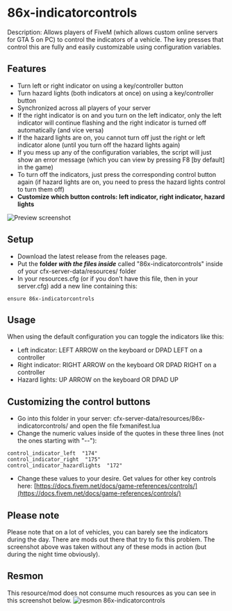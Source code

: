 # 86x-indicatorcontrols

Description: Allows players of FiveM (which allows custom online servers for GTA 5 on PC) to control the indicators of a vehicle. The key presses that control this are fully and easily customizable using configuration variables.

## Features

 - Turn left or right indicator on using a key/controller button
 - Turn hazard lights (both indicators at once) on using a key/controller button
 - Synchronized across all players of your server
 - If the right indicator is on and you turn on the left indicator, only the left indicator will continue flashing and the right indicator is turned off automatically (and vice versa)
 - If the hazard lights are on, you cannot turn off just the right or left indicator alone (until you turn off the hazard lights again)
 - If you mess up any of the configuration variables, the script will just show an error message (which you can view by pressing F8 [by default] in the game)
 - To turn off the indicators, just press the corresponding control button again (if hazard lights are on, you need to press the hazard lights control to turn them off)
 - **Customize which button controls: left indicator, right indicator, hazard lights**

![Preview screenshot](https://i.imgur.com/anzkusT.png)

## Setup

 - Download the latest release from the releases page. 
 - Put the **folder  *with the files inside*** called "86x-indicatorcontrols" inside of your cfx-server-data/resources/ folder
 - In your resources.cfg (or if you don't have this file, then in your server.cfg) add a new line containing this:
```
ensure 86x-indicatorcontrols
```

## Usage
When using the default configuration you can toggle the indicators like this:
 - Left indicator: LEFT ARROW on the keyboard or DPAD LEFT on a controller
 - Right indicator: RIGHT ARROW on the keyboard OR DPAD RIGHT on a controller
 - Hazard lights: UP ARROW on the keyboard OR DPAD UP

## Customizing the control buttons

 - Go into this folder in your server: cfx-server-data/resources/86x-indicatorcontrols/ and open the file fxmanifest.lua
 - Change the numeric values inside of the quotes in these three lines (not the ones starting with "--"):
```
control_indicator_left  "174"
control_indicator_right  "175"
control_indicator_hazardlights  "172"
```
- Change these values to your desire. Get values for other key controls here: [https://docs.fivem.net/docs/game-references/controls/](https://docs.fivem.net/docs/game-references/controls/)

## Please note
Please note that on a lot of vehicles, you can barely see the indicators during the day. There are mods out there that try to fix this problem. The screenshot above was taken without any of these mods in action (but during the night time obviously).

## Resmon

This resource/mod does not consume much resources as you can see in this screenshot below.
![resmon 86x-indicatorcontrols](https://i.imgur.com/kCOnlue.png)
